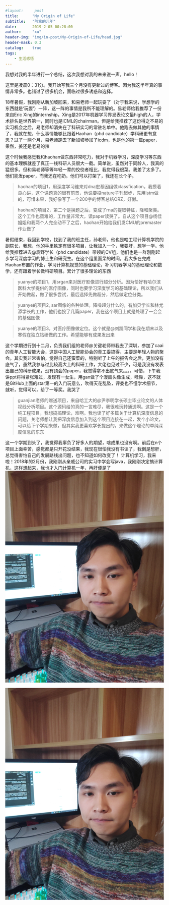```yaml
---
#layout:     post
title:      "My Origin of Life"
subtitle:   "阿篱的元年"
date:       2019-2-05 00:28:00
author:     "xu"
header-img: "img/in-post/My-Origin-of-Life/head.jpg"
header-mask: 0.3
catalog:    true
tags:
    - 生活感悟
---
```

我想对我的半年进行一个总结，这次我想对我的未来说一声，hello！

这里是凌晨0：31分。我开始写我三个月没有更新过的博客。因为我这半年真的事情非常多。也错过了很多机会，面临过很多诱惑和选择。

18年暑假，我刚刚从新加坡回来，和易老师一起玩耍了（对于我来说，学想学的东西就是‘玩耍’）一阵，这一阵的事情是我所不能理解的。易老师给我推荐了一份来自Eric Xing的internship，Xing是2017年机器学习界发表论文最high的人，学术排名是世界第一，同时也是ICML的chairman。但是给我推荐了这份得之不易的实习机会之后，易老师却消失在了科研实习的常驻名单中。他跑去做其他的事情了，我就在想，什么事情能够比跟着Haohan（phd candidate）学科研更有意思？过了一两个月，易老师跑去了新加坡参加了icdm，也是他的第一篇paper，果然，姜还是老易的辣

这个时候我感觉我和haohan做东西非常吃力，我对于机器学习，深度学习等东西的基本理解就差了真正一线科研人员很大一截。简单说，虽然对于同龄人，我真的猛很多。但和易老师等等年轻一辈的佼佼者相比，我觉得我很菜。我差了太多了。他们能发paper，而我还在吃奶。他们可以打架了，我还在长个子。
> haohan的项目1，用深度学习维来对dna宏基因组做classfication，我摸着良心讲，这个课题真的很有前景，他说要投nature子刊起步，先用lstm做的，可惜未果，我好像写了一个200字的博客总结ORZ，好懒。

> haohan的项目2，第二个是换题之后，变成了rna的提取特征，降和聚类。这个工作也蛮难的，工作量非常大，读paper读哭了。自从这个项目@杨佳姐姐和我两个人完全动不了之后，haohan开始给我们发CMU的premaster作业做了

暑假结束，我回到学校，找到了我的班主任，孙老师，他也是哈工程计算机学院的副院长，我想，他的手里铁定有很多项目，让我加入一个，我要肝，想学一学。他给我推荐进去@袁野学长（phd candidate）带领的CV组，他们也是一群刚刚起步学习深度学习的博士生和研究生。在这个组里面呆的时间，我大多在完成Haohan布置的作业，学习计算机视觉的基础理论，补习机器学习的基础理论和数学，还有跟着学长做科研项目。累计了很多理论的东西
> yuanye的项目1，用srgan来对医疗影像进行超分分析。因为恰好有哈尔滨医科大学提供的医疗图像，同时也要学习深度学习的基础理论，所以我们从开始做起，做了很多尝试，最后选择先做超分，然后做定位分类。

> yuanye的项目2, sar图像的各种处理。降噪超分什么的，有加贝学长和林尤添学长的工作，他们也投了几篇paper，我在这个项目上就是处理了一会会的基础图像

> yuanye的项目3，对医疗图像做定位。这个就是@刘凯同学和我在期末以及寒假在独立钻研做的工作。希望能够有成果发出来

这个学期进行到十二月，负责我们组的老师@关键老师带我去了深圳，参加了caai的青年人工智能大会，这是中国人工智能协会的青工委搞得，主要是年轻人物的聚会。其实我非常害怕，觉得自己还蛮菜的，特别听了上午的报告会之后，更加没有底气了，虽然我参与过比较高大上的科研工作，大佬也见过不少，可是我没有发表出自己的科研成果，没有顶会的paper，我觉得拿不出底气来。。。。可惜，下午我讲ppt将得紧张难过，发现有一女生，用gan做了个漫画头像生成，哇靠，这不就是GitHub上面的star第一的入门玩意么，吹得天花乱坠，评委也不懂学术细节，就听，觉得可以，给了一等奖。我哭了

> guanjian老师的赠送项目，来自哈工大的@尹李明学长硕士毕业论文的人体视线分析项目。这个源码给的真的一言难尽，我很难玩转通透啊。这是一个纯工程项目，我想搞搞理论，难啊。我也读了好多篇关于计算机深度信息的问题，关老师想让我把深度信息加入到这个项目连接在一起，发个小论文，可以给下个学期来做，但其实我更喜欢学长提出的，来做这个理论的单纯深度信息的东东

这一个学期到头了，我觉得我辜负了好多人的期望，啥成果也没有啊。前后在n个项目上面幸苦，感觉都是只开花没结果，我现在很怕我没有书读了，我倒是想肝，总觉得害怕自己的发展路线出问题，也不知道如何改变了！
计算机学习，我来啦！2018年的2月份，我刚刚从亲戚公司的实习中学会写java，我刚刚决定搞计算机，这样想起来，我也才入门计算机一年，再肝便是了
![2019年大年初一凌晨三点的我](/img/in-post/My-Origin-of-Life/IMG_20190205_005318F.jpg)
<center>
    <img src="/img/in-post/My-Origin-of-Life/IMG_20190205_005318F.jpg">
</center>